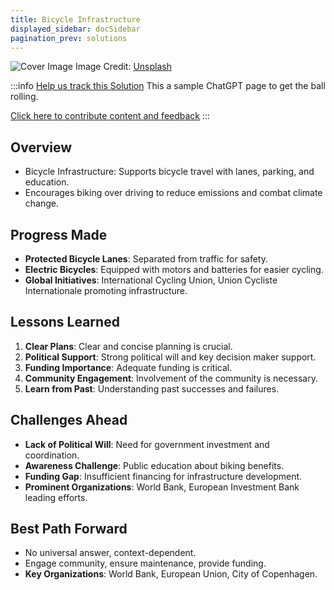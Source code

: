```yaml
---
title: Bicycle Infrastructure
displayed_sidebar: docSidebar
pagination_prev: solutions
---
```


![Cover Image](https://images.unsplash.com/photo-1567745576352-e404ee640705?crop=entropy&cs=tinysrgb&fit=max&fm=jpg&ixid=Mnw0NDYzODh8MHwxfHNlYXJjaHwxfHxCaWN5Y2xlJTIwSW5mcmFzdHJ1Y3R1cmV8ZW58MHx8fHwxNjgzNjU3ODk1&ixlib=rb-4.0.3&q=80&w=1080)
Image Credit: [Unsplash](https://unsplash.com/@seanbenesh)

:::info [Help us track this Solution](contribute)
This a sample ChatGPT page to get the ball rolling.

[Click here to contribute content and feedback](contribute)
:::

## Overview

- Bicycle Infrastructure: Supports bicycle travel with lanes, parking, and education.
- Encourages biking over driving to reduce emissions and combat climate change.

## Progress Made

- **Protected Bicycle Lanes**: Separated from traffic for safety.
- **Electric Bicycles**: Equipped with motors and batteries for easier cycling.
- **Global Initiatives**: International Cycling Union, Union Cycliste Internationale promoting infrastructure.

## Lessons Learned

1. **Clear Plans**: Clear and concise planning is crucial.
2. **Political Support**: Strong political will and key decision maker support.
3. **Funding Importance**: Adequate funding is critical.
4. **Community Engagement**: Involvement of the community is necessary.
5. **Learn from Past**: Understanding past successes and failures.

## Challenges Ahead

- **Lack of Political Will**: Need for government investment and coordination.
- **Awareness Challenge**: Public education about biking benefits.
- **Funding Gap**: Insufficient financing for infrastructure development.
- **Prominent Organizations**: World Bank, European Investment Bank leading efforts.

## Best Path Forward

- No universal answer, context-dependent.
- Engage community, ensure maintenance, provide funding.
- **Key Organizations**: World Bank, European Union, City of Copenhagen.

